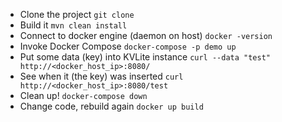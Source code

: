 - Clone the project `git clone`
- Build it `mvn clean install`
- Connect to docker engine (daemon on host) `docker -version`
- Invoke Docker Compose `docker-compose -p demo up`
- Put some data (key) into KVLite instance `curl --data "test" http://<docker_host_ip>:8080/`
- See when it (the key) was inserted `curl http://<docker_host_ip>:8080/test`
- Clean up! `docker-compose down`
- Change code, rebuild again `docker up build`
